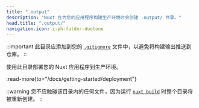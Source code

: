 ```yaml
---
title: ".output"
description: "Nuxt 在为您的应用程序构建生产环境时会创建 .output/ 目录。"
head.title: ".output/"
navigation.icon: i-ph-folder-duotone
---
```


::important
此目录应添加到您的 [`.gitignore`](/docs/guide/directory-structure/gitignore) 文件中，以避免将构建输出推送到仓库。
::

使用此目录部署您的 Nuxt 应用程序到生产环境。

:read-more{to="/docs/getting-started/deployment"}

::warning
您不应触碰该目录内的任何文件，因为运行 [`nuxt build`](/docs/api/commands/build) 时整个目录将被重新创建。
::
